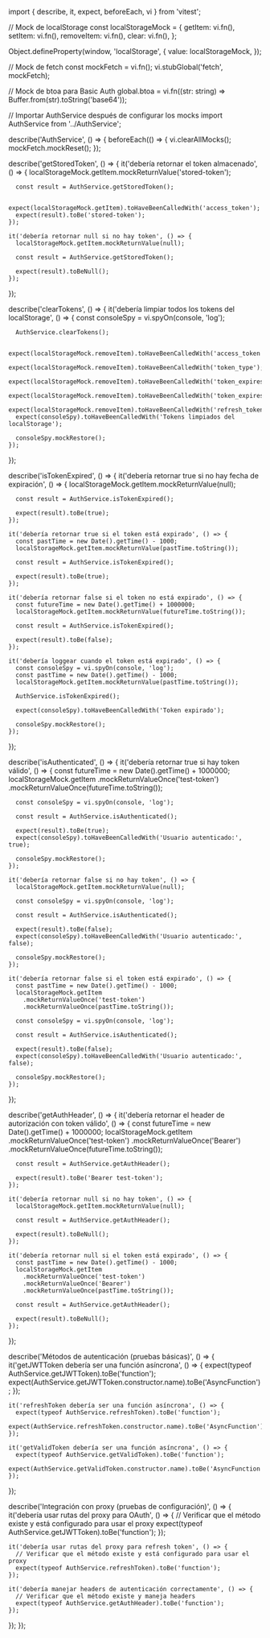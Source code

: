 import { describe, it, expect, beforeEach, vi } from 'vitest';

// Mock de localStorage
const localStorageMock = {
  getItem: vi.fn(),
  setItem: vi.fn(),
  removeItem: vi.fn(),
  clear: vi.fn(),
};

Object.defineProperty(window, 'localStorage', {
  value: localStorageMock,
});

// Mock de fetch
const mockFetch = vi.fn();
vi.stubGlobal('fetch', mockFetch);

// Mock de btoa para Basic Auth
global.btoa = vi.fn((str: string) => Buffer.from(str).toString('base64'));

// Importar AuthService después de configurar los mocks
import AuthService from '../AuthService';

describe('AuthService', () => {
  beforeEach(() => {
    vi.clearAllMocks();
    mockFetch.mockReset();
  });

  describe('getStoredToken', () => {
    it('debería retornar el token almacenado', () => {
      localStorageMock.getItem.mockReturnValue('stored-token');
      
      const result = AuthService.getStoredToken();
      
      expect(localStorageMock.getItem).toHaveBeenCalledWith('access_token');
      expect(result).toBe('stored-token');
    });

    it('debería retornar null si no hay token', () => {
      localStorageMock.getItem.mockReturnValue(null);
      
      const result = AuthService.getStoredToken();
      
      expect(result).toBeNull();
    });
  });

  describe('clearTokens', () => {
    it('debería limpiar todos los tokens del localStorage', () => {
      const consoleSpy = vi.spyOn(console, 'log');
      
      AuthService.clearTokens();
      
      expect(localStorageMock.removeItem).toHaveBeenCalledWith('access_token');
      expect(localStorageMock.removeItem).toHaveBeenCalledWith('token_type');
      expect(localStorageMock.removeItem).toHaveBeenCalledWith('token_expires_in');
      expect(localStorageMock.removeItem).toHaveBeenCalledWith('token_expires_at');
      expect(localStorageMock.removeItem).toHaveBeenCalledWith('refresh_token');
      expect(consoleSpy).toHaveBeenCalledWith('Tokens limpiados del localStorage');
      
      consoleSpy.mockRestore();
    });
  });

  describe('isTokenExpired', () => {
    it('debería retornar true si no hay fecha de expiración', () => {
      localStorageMock.getItem.mockReturnValue(null);
      
      const result = AuthService.isTokenExpired();
      
      expect(result).toBe(true);
    });

    it('debería retornar true si el token está expirado', () => {
      const pastTime = new Date().getTime() - 1000;
      localStorageMock.getItem.mockReturnValue(pastTime.toString());
      
      const result = AuthService.isTokenExpired();
      
      expect(result).toBe(true);
    });

    it('debería retornar false si el token no está expirado', () => {
      const futureTime = new Date().getTime() + 1000000;
      localStorageMock.getItem.mockReturnValue(futureTime.toString());
      
      const result = AuthService.isTokenExpired();
      
      expect(result).toBe(false);
    });

    it('debería loggear cuando el token está expirado', () => {
      const consoleSpy = vi.spyOn(console, 'log');
      const pastTime = new Date().getTime() - 1000;
      localStorageMock.getItem.mockReturnValue(pastTime.toString());
      
      AuthService.isTokenExpired();
      
      expect(consoleSpy).toHaveBeenCalledWith('Token expirado');
      
      consoleSpy.mockRestore();
    });
  });

  describe('isAuthenticated', () => {
    it('debería retornar true si hay token válido', () => {
      const futureTime = new Date().getTime() + 1000000;
      localStorageMock.getItem
        .mockReturnValueOnce('test-token')
        .mockReturnValueOnce(futureTime.toString());
      
      const consoleSpy = vi.spyOn(console, 'log');
      
      const result = AuthService.isAuthenticated();
      
      expect(result).toBe(true);
      expect(consoleSpy).toHaveBeenCalledWith('Usuario autenticado:', true);
      
      consoleSpy.mockRestore();
    });

    it('debería retornar false si no hay token', () => {
      localStorageMock.getItem.mockReturnValue(null);
      
      const consoleSpy = vi.spyOn(console, 'log');
      
      const result = AuthService.isAuthenticated();
      
      expect(result).toBe(false);
      expect(consoleSpy).toHaveBeenCalledWith('Usuario autenticado:', false);
      
      consoleSpy.mockRestore();
    });

    it('debería retornar false si el token está expirado', () => {
      const pastTime = new Date().getTime() - 1000;
      localStorageMock.getItem
        .mockReturnValueOnce('test-token')
        .mockReturnValueOnce(pastTime.toString());
      
      const consoleSpy = vi.spyOn(console, 'log');
      
      const result = AuthService.isAuthenticated();
      
      expect(result).toBe(false);
      expect(consoleSpy).toHaveBeenCalledWith('Usuario autenticado:', false);
      
      consoleSpy.mockRestore();
    });
  });

  describe('getAuthHeader', () => {
    it('debería retornar el header de autorización con token válido', () => {
      const futureTime = new Date().getTime() + 1000000;
      localStorageMock.getItem
        .mockReturnValueOnce('test-token')
        .mockReturnValueOnce('Bearer')
        .mockReturnValueOnce(futureTime.toString());
      
      const result = AuthService.getAuthHeader();
      
      expect(result).toBe('Bearer test-token');
    });

    it('debería retornar null si no hay token', () => {
      localStorageMock.getItem.mockReturnValue(null);
      
      const result = AuthService.getAuthHeader();
      
      expect(result).toBeNull();
    });

    it('debería retornar null si el token está expirado', () => {
      const pastTime = new Date().getTime() - 1000;
      localStorageMock.getItem
        .mockReturnValueOnce('test-token')
        .mockReturnValueOnce('Bearer')
        .mockReturnValueOnce(pastTime.toString());
      
      const result = AuthService.getAuthHeader();
      
      expect(result).toBeNull();
    });
  });

  describe('Métodos de autenticación (pruebas básicas)', () => {
    it('getJWTToken debería ser una función asíncrona', () => {
      expect(typeof AuthService.getJWTToken).toBe('function');
      expect(AuthService.getJWTToken.constructor.name).toBe('AsyncFunction');
    });

    it('refreshToken debería ser una función asíncrona', () => {
      expect(typeof AuthService.refreshToken).toBe('function');
      expect(AuthService.refreshToken.constructor.name).toBe('AsyncFunction');
    });

    it('getValidToken debería ser una función asíncrona', () => {
      expect(typeof AuthService.getValidToken).toBe('function');
      expect(AuthService.getValidToken.constructor.name).toBe('AsyncFunction');
    });
  });

  describe('Integración con proxy (pruebas de configuración)', () => {
    it('debería usar rutas del proxy para OAuth', () => {
      // Verificar que el método existe y está configurado para usar el proxy
      expect(typeof AuthService.getJWTToken).toBe('function');
    });

    it('debería usar rutas del proxy para refresh token', () => {
      // Verificar que el método existe y está configurado para usar el proxy
      expect(typeof AuthService.refreshToken).toBe('function');
    });

    it('debería manejar headers de autenticación correctamente', () => {
      // Verificar que el método existe y maneja headers
      expect(typeof AuthService.getAuthHeader).toBe('function');
    });
  });
});
